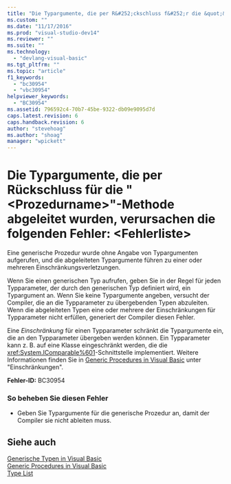 ```yaml
---
title: "Die Typargumente, die per R&#252;ckschluss f&#252;r die &quot;&lt;Prozedurname&gt;&quot;-Methode abgeleitet wurden, verursachen die folgenden Fehler: &lt;Fehlerliste&gt; | Microsoft Docs"
ms.custom: ""
ms.date: "11/17/2016"
ms.prod: "visual-studio-dev14"
ms.reviewer: ""
ms.suite: ""
ms.technology: 
  - "devlang-visual-basic"
ms.tgt_pltfrm: ""
ms.topic: "article"
f1_keywords: 
  - "bc30954"
  - "vbc30954"
helpviewer_keywords: 
  - "BC30954"
ms.assetid: 796592c4-70b7-45be-9322-db09e9095d7d
caps.latest.revision: 6
caps.handback.revision: 6
author: "stevehoag"
ms.author: "shoag"
manager: "wpickett"
---
```

# Die Typargumente, die per R&#252;ckschluss f&#252;r die &quot;&lt;Prozedurname&gt;&quot;-Methode abgeleitet wurden, verursachen die folgenden Fehler: &lt;Fehlerliste&gt;
Eine generische Prozedur wurde ohne Angabe von Typargumenten aufgerufen, und die abgeleiteten Typargumente führen zu einer oder mehreren Einschränkungsverletzungen.  
  
 Wenn Sie einen generischen Typ aufrufen, geben Sie in der Regel für jeden Typparameter, der durch den generischen Typ definiert wird, ein Typargument an. Wenn Sie keine Typargumente angeben, versucht der Compiler, die an die Typparameter zu übergebenden Typen abzuleiten. Wenn die abgeleiteten Typen eine oder mehrere der Einschränkungen für Typparameter nicht erfüllen, generiert der Compiler diesen Fehler.  
  
 Eine *Einschränkung* für einen Typparameter schränkt die Typargumente ein, die an den Typparameter übergeben werden können. Ein Typparameter kann z. B. auf eine Klasse eingeschränkt werden, die die <xref:System.IComparable%601>\-Schnittstelle implementiert. Weitere Informationen finden Sie in [Generic Procedures in Visual Basic](../../visual-basic/programming-guide/language-features/data-types/generic-procedures.md) unter "Einschränkungen".  
  
 **Fehler\-ID:** BC30954  
  
### So beheben Sie diesen Fehler  
  
-   Geben Sie Typargumente für die generische Prozedur an, damit der Compiler sie nicht ableiten muss.  
  
## Siehe auch  
 [Generische Typen in Visual Basic](../../visual-basic/programming-guide/language-features/data-types/generic-types.md)   
 [Generic Procedures in Visual Basic](../../visual-basic/programming-guide/language-features/data-types/generic-procedures.md)   
 [Type List](../../visual-basic/language-reference/statements/type-list.md)